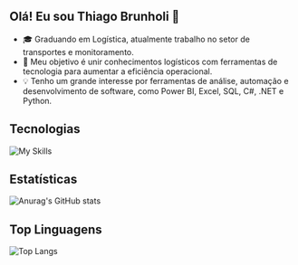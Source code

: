 ## Olá! Eu sou Thiago Brunholi 👋

- 🎓 Graduando em Logística, atualmente trabalho no setor de transportes e monitoramento.
- 🚀 Meu objetivo é unir conhecimentos logísticos com ferramentas de tecnologia para aumentar a eficiência operacional.
- 💡 Tenho um grande interesse por ferramentas de análise, automação e desenvolvimento de software, como Power BI, Excel, SQL, C#, .NET e Python.

## Tecnologias

![My Skills](https://go-skill-icons.vercel.app/api/icons?i=pbi,excel,sqlserver,cs,dotnet,py,git,github)

## Estatísticas

![Anurag's GitHub stats](https://github-readme-stats.vercel.app/api?username=thiagobrunholi&show_icons=true&bg_color=00000000)

## Top Linguagens

![Top Langs](https://github-readme-stats.vercel.app/api/top-langs/?username=thiagobrunholi&layout=compact)
